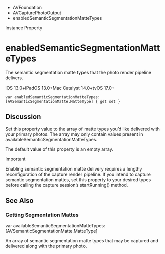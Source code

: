 

- AVFoundation
- AVCapturePhotoOutput
-  enabledSemanticSegmentationMatteTypes 

Instance Property

# enabledSemanticSegmentationMatteTypes

The semantic segmentation matte types that the photo render pipeline delivers.

iOS 13.0+iPadOS 13.0+Mac Catalyst 14.0+tvOS 17.0+

``` source
var enabledSemanticSegmentationMatteTypes: [AVSemanticSegmentationMatte.MatteType] { get set }
```

## Discussion

Set this property value to the array of matte types you’d like delivered with your primary photos. The array may only contain values present in availableSemanticSegmentationMatteTypes.

The default value of this property is an empty array.

Important

Enabling semantic segmentation matte delivery requires a lengthy reconfiguration of the capture render pipeline. If you intend to capture semantic segmentation mattes, set this property to your desired types before calling the capture session’s startRunning() method.

## See Also

### Getting Segmentation Mattes

var availableSemanticSegmentationMatteTypes: [AVSemanticSegmentationMatte.MatteType]

An array of semantic segmentation matte types that may be captured and delivered along with the primary photo.

